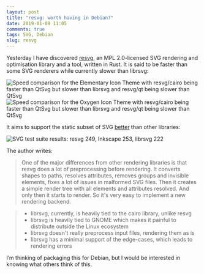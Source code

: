 ```yaml
---
layout: post
title: "resvg: worth having in Debian?"
date: 2019-01-09 11:05
comments: true
tags: SVG, Debian
slug: resvg
---
```


Yesterday I have discovered [resvg](https://github.com/RazrFalcon/resvg), an MPL 2.0-licensed SVG rendering and optimisation library and a tool, written in Rust. It is said to be faster than some SVG renderers while currently slower than librsvg:

![Speed comparison for the Elementary Icon Theme with resvg/cairo being faster than QtSvg but slower than librsvg and resvg/qt being slower than QtSvg](https://github.com/RazrFalcon/resvg/raw/master/.github/perf-elementary.svg?sanitize=true)
![Speed comparison for the Oxygen Icon Theme with resvg/cairo being faster than QtSvg but slower than librsvg and resvg/qt being slower than QtSvg](https://github.com/RazrFalcon/resvg/raw/master/.github/perf-oxygen.svg?sanitize=true)

It aims to support the static subset of SVG [better](https://razrfalcon.github.io/resvg-test-suite/svg-support-table.html) than other libraries:

![SVG test suite results: resvg 249, Inkscape 253, librsvg 222](https://github.com/RazrFalcon/resvg/raw/master/.github/official_chart.svg?sanitize=true)

The author writes:

> One of the major differences from other rendering libraries is that resvg does a lot of preprocessing before rendering. It converts shapes to paths, resolves attributes, removes groups and invisible elements, fixes a lot of issues in malformed SVG files. Then it creates a simple render tree with all elements and attributes resolved. And only then it starts to render. So it's very easy to implement a new rendering backend.

> * librsvg, currently, is heavily tied to the cairo library, unlike resvg
> * librsvg is heavily tied to GNOME which makes it painful to distribute outside the Linux ecosystem
> * librsvg doesn't really preprocess input files, rendering them as is
> * librsvg has a minimal support of the edge-cases, which leads to rendering errors

I’m thinking of packaging this for Debian, but I would be interested in knowing what others think of this.

